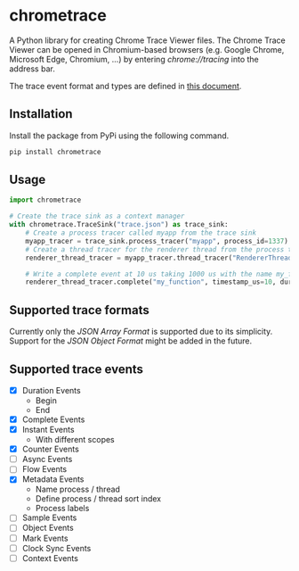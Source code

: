 # chrometrace

A Python library for creating Chrome Trace Viewer files. The Chrome Trace Viewer can be opened in
Chromium-based browsers (e.g. Google Chrome, Microsoft Edge, Chromium, ...) by entering _chrome://tracing_ into the
address bar.

The trace event format and types are defined in
[this document](https://docs.google.com/document/d/1CvAClvFfyA5R-PhYUmn5OOQtYMH4h6I0nSsKchNAySU).

## Installation

Install the package from PyPi using the following command.

```sh
pip install chrometrace
```

## Usage

```python
import chrometrace

# Create the trace sink as a context manager
with chrometrace.TraceSink("trace.json") as trace_sink:
    # Create a process tracer called myapp from the trace sink
    myapp_tracer = trace_sink.process_tracer("myapp", process_id=1337)
    # Create a thread tracer for the renderer thread from the process tracer
    renderer_thread_tracer = myapp_tracer.thread_tracer("RendererThread", 1)

    # Write a complete event at 10 us taking 1000 us with the name my_function
    renderer_thread_tracer.complete("my_function", timestamp_us=10, duration_us=1000)
```

## Supported trace formats

Currently only the _JSON Array Format_ is supported due to its simplicity. Support for the _JSON Object Format_ might be
added in the future.

## Supported trace events

* [x] Duration Events
  * Begin
  * End
* [x] Complete Events
* [x] Instant Events
  * With different scopes
* [x] Counter Events
* [ ] Async Events
* [ ] Flow Events
* [x] Metadata Events
  * Name process / thread
  * Define process / thread sort index
  * Process labels
* [ ] Sample Events
* [ ] Object Events
* [ ] Mark Events
* [ ] Clock Sync Events
* [ ] Context Events
